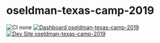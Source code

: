 # oseldman-texas-camp-2019

![CI none](https://img.shields.io/badge/ci-none-orange.svg)
[![Dashboard oseldman-texas-camp-2019](https://img.shields.io/badge/dashboard-oseldman_texas_camp_2019-yellow.svg)](https://dashboard.pantheon.io/sites/a83a081b-b7f6-4d1f-b48f-6271254ca70b#dev/code)
[![Dev Site oseldman-texas-camp-2019](https://img.shields.io/badge/site-oseldman_texas_camp_2019-blue.svg)](http://dev-oseldman-texas-camp-2019.pantheonsite.io/)